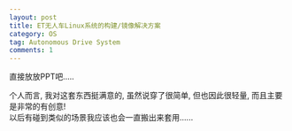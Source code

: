 ```yaml
---
layout: post
title: ET无人车Linux系统的构建/镜像解决方案
category: OS
tag: Autonomous Drive System
comments: 1
---
```



直接放放PPT吧.....

个人而言, 我对这套东西挺满意的, 虽然说穿了很简单, 但也因此很轻量, 而且主要是非常的有创意!  
以后有碰到类似的场景我应该也会一直搬出来套用......

